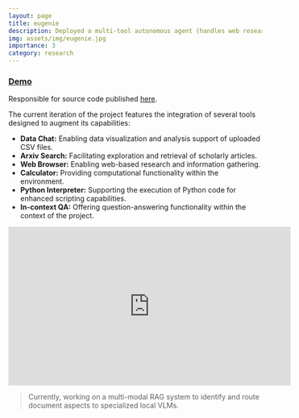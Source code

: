 ```yaml
---
layout: page
title: eugenie
description: Deployed a multi-tool autonomous agent (handles web research, data engineering, coding problems) 🧞
img: assets/img/eugenie.jpg
importance: 3
category: research
---
```



### [Demo](https://eugenio-a3n.streamlit.app/)

Responsible for source code published [here](https://github.com/e-lab/Forestry_Student/).

The current iteration of the project features the integration of several tools designed to augment its capabilities:
- **Data Chat:** Enabling data visualization and analysis support of uploaded CSV files. 
- **Arxiv Search:** Facilitating exploration and retrieval of scholarly articles.
- **Web Browser:** Enabling web-based research and information gathering.
- **Calculator:** Providing computational functionality within the environment.
- **Python Interpreter:** Supporting the execution of Python code for enhanced scripting capabilities.
- **In-context QA:** Offering question-answering functionality within the context of the project.

<iframe width="560" height="315" src="https://www.youtube.com/embed/-d7hI4Q0vXw?si=QOXM3GEj6KGKP-DP&amp;controls=0" title="YouTube video player" frameborder="0" allow="accelerometer; autoplay; clipboard-write; encrypted-media; gyroscope; picture-in-picture; web-share" referrerpolicy="strict-origin-when-cross-origin" allowfullscreen></iframe>

> Currently, working on a multi-modal RAG system to identify and route document aspects to specialized local VLMs.